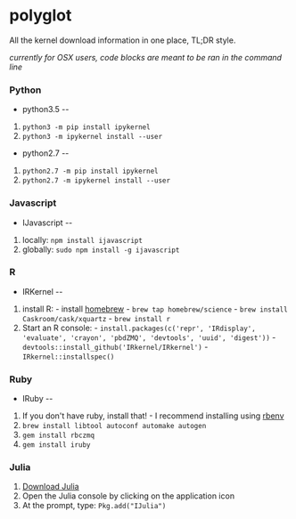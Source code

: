 # polyglot
All the kernel download information in one place, TL;DR style.

*currently for OSX users, code blocks are meant to be ran in the command line*
### Python
  + python3.5
  --
  1. `python3 -m pip install ipykernel`
  2. `python3 -m ipykernel install --user`
  + python2.7
  --
  1. `python2.7 -m pip install ipykernel`
  2. `python2.7 -m ipykernel install --user`

### Javascript
  + IJavascript
  --
  1. locally: `npm install ijavascript`
  2. globally: `sudo npm install -g ijavascript`

### R
  + IRKernel
  --
  1. install R:
    - install [homebrew](http://brew.sh/)
    - `brew tap homebrew/science`
    - `brew install Caskroom/cask/xquartz`
    - `brew install r`
  2. Start an R console:
    - `install.packages(c('repr', 'IRdisplay', 'evaluate', 'crayon', 'pbdZMQ', 'devtools', 'uuid', 'digest'))`
    - `devtools::install_github('IRkernel/IRkernel')`
    - `IRkernel::installspec()`
### Ruby
  + IRuby
  --
  1. If you don't have ruby, install that!
    - I recommend installing using [rbenv]( https://github.com/rbenv/rbenv)
  2. `brew install libtool autoconf automake autogen`
  3. `gem install rbczmq`
  4. `gem install iruby`

### Julia

  1. [Download Julia](https://s3.amazonaws.com/julialang/bin/osx/x64/0.5/julia-0.5.0-osx10.7+.dmg)
  2. Open the Julia console by clicking on the application icon
  3. At the prompt, type:
    `Pkg.add("IJulia")`
  
